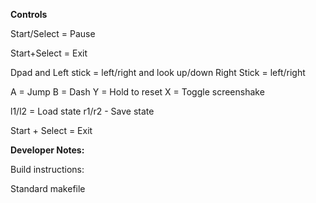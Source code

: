 
**Controls**

Start/Select = Pause

Start+Select = Exit

Dpad  and Left stick = left/right and look up/down
Right Stick = left/right

A = Jump
B = Dash
Y = Hold to reset
X = Toggle screenshake

l1/l2 = Load state
r1/r2 - Save state

Start + Select = Exit

**Developer Notes:**

Build instructions:

Standard makefile

